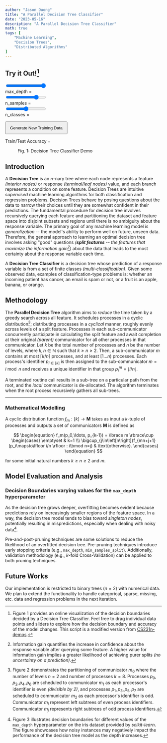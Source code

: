 ```yaml
---
author: "Jason Duong"
title: "A Parallel Decision Tree Classifier"
date: "2023-05-16"
description: "A Parallel Decision Tree Classifier"
math: true
tags: [
    "Machine Learning",
    "Decision Trees",
    "Distributed Algorithms"
]
---
```


## Try it Out![^1]

[^1]: Figure 1 provides an online visualization of the decision boundaries decided by a Decision Tree Classifier. Feel free to drag individual data points and sliders to explore how the decision boundary and accuracy of the model changes. This script is a modified version from [CS231n-demos](http://vision.stanford.edu/teaching/cs231n-demos/knn/).

<script type="text/javascript" src="https://code.jquery.com/jquery-1.7.1.min.js"></script>

<div>
  <input type="range" id="range" min="0" max="10" value="10" oninput="update_max_depth(this.value);">
  <div class="slider1-name">max_depth = <output id="slider1-value"></output></div>
</div>

<div>
  <input type="range" id="range2" min="1" max="50" value="40" oninput="update_n_samples(this.value);">
  <div class="slider2-name">n_samples = <output id="slider2-value"></output></div>
</div>

<div>
  <input type="range" id="range3" min="2" max="4" value="3" oninput="update_n_classes(this.value);">
  <div class="slider3-name">n_classes = <output id="slider3-value"></output></div>
</div>

<button type="button" onclick="gen_points(); redraw()" style="height: 40px; width: 200px;">Generate New Training Data</button>

$\text{Train/Test Accuracy}$ = <output id="accuracy"></output>

<figure>
    <canvas width="800" height="400" id="boundary"></canvas>
    <figurecaption>Fig. 1: Decision Tree Classifier Demo</figurecaption>
</figure>

<script type="text/javascript" src="../../static/js/dt.js"></script>

## Introduction

A **Decision Tree** is an $n$-nary tree where each node represents a feature _(interior nodes)_ or response _(terminal/leaf nodes)_ value, and each branch represents a condition on some feature. Decision Trees are intuitive _supervised_ machine learning algorithms for both classification and regression problems. Decision Trees behave by posing questions about the data to narrow their choices until they are somewhat confident in their predictions. The fundamental procedure for decision tree involves recursively querying each feature and partitioning the dataset and feature space into disjoint subsets and regions until there is no ambiguity about the response variable. The primary goal of any machine learning model is _generalization_ -- the model's ability to perform well on future, unseen data. Therefore, the general approach to learning an optimal decision tree involves asking "good" questions _(**split features** -- the features that maximize the information gain[^2])_ about the data that leads to the most certainty about the response variable each time.

[^2]: Information gain quantifies the increase in confidence about the response variable after querying some feature. A higher value for information gain implies a greater likelihood of achieving purer splits _(no uncertainty on a prediction)_.

A **Decision Tree Classifier** is a decision tree whose prediction of a response variable is from a set of finite classes _(multi-classification)_. Given some observed data, examples of classification-type problems is: whether an incoming patient has cancer, an email is spam or not, or a fruit is an apple, banana, or orange.

## Methodology

The **Parallel Decision Tree** algorithm aims to _reduce_ the time taken by a greedy search across all feature. It schedules processes in a cyclic distribution[^3]; distributing processes in a _cyclical_ manner, roughly evenly across levels of a split feature. Processes in each sub-communicator concurrently participate in calculating the split feature and await completion at their original _(parent)_ communicator for all other processes in that communicator. Let $k$ be the total number of processes and $n$ be the number of levels, where $k,n\in\mathbb{N}$ such that $k\ge n\ge 2$. Then, a sub-communicator $m$ contains at most $\lceil k/n \rceil$ processes, and at least $[1\ldots n)$ processes. Each process's identifier $p_{i\in[k]}$ is then assigned to the sub-communicator $m = i\bmod n$ and receives a unique identifier in that group $p_i^m = \lfloor i/n \rfloor$.

[^3]: Figure 2 demonstrates the partitioning of communicator $m_0$ where the number of levels $n=2$ and number of processes $k=8$. Processes $p_0,p_2,p_4,p_6$ are scheduled to communicator $m_1$ as each processor's identifier is even _(divisible by 2)_, and processes $p_1,p_3,p_5,p_7$ are scheduled to communicator $m_2$ as each processor's identifier is odd. Communicator $m_i$ represent left subtrees of even process identifiers. Communicator $m_j$ represents right subtrees of odd process identifiers.

A terminated routine call results in a sub-tree on a particular path from the root, and the _local_ communicator is de-allocated. The algorithm terminates when the root process recursively gathers all sub-trees.

---

### Mathematical Modelling

A cyclic distribution function $f_m:\left[k\right]\to\mathbf M$ takes as input a $k$-tuple of processes and outputs a set of communicators $\mathbf M$ is defined as

$$
\begin{equation}
f_m(p_0,\ldots, p_{k-1}) = \lbrace m \rbrace\cup
\begin{cases}
    \emptyset & k=1 \\\
    \bigcup_{j\in\left[n\right]}f_{mn+j+1}(p_i\mapsto\lfloor i/n \rfloor : i\bmod n=j) & \text{otherwise}.
\end{cases}
\end{equation}
$$

for some initial natural numbers $k\ge n\ge 2$ and $m$.

## Model Evaluation and Analysis

### Decision Boundaries varying values for the `max_depth` hyperparameter

As the decision tree grows deeper, overfitting becomes evident because predictions rely on increasingly smaller regions of the feature space. In a way, the decision tree model tends to bias toward _singleton nodes_, potentially resulting in mispredictions, especially when dealing with noisy data[^4].

[^4]: Figure 3 illustrates decision boundaries for different values of the `max_depth` hyperparameter on the iris dataset provided by _scikit-learn_. The figure showcases how noisy instances may negatively impact the performance of the decision tree model as the depth increases.

<!-- {{ $image := resources.Get "images/iris_decision_tree.png" }} -->

Pre-and-post-pruning techniques are some solutions to reduce the likelihood of an overfitted decision tree. Pre-pruning techniques introduce early stopping criteria (e.g., `max_depth`, `min_samples_split`). Additionally, validation methodology (e.g., $k$-fold Cross-Validation) can be applied to both pruning techniques.

## Future Works

Our implementation is restricted to binary trees ($n=2$) with numerical data. We plan to extend the functionality to handle categorical, sparse, missing, etc. data and regression problems in the next iteration.
